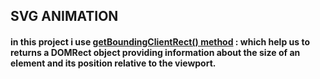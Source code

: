 ## SVG ANIMATION

<h4>in this project i use <a href="https://developer.mozilla.org/en-US/docs/Web/API/Element/getBoundingClientRect">getBoundingClientRect() method</a> : which help us to returns a DOMRect object providing information about the size of an element and its position relative to the viewport.</h4>